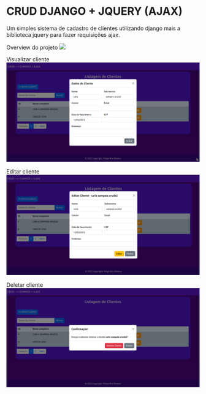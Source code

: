 # CRUD DJANGO + JQUERY (AJAX)
Um simples sistema de cadastro de clientes utilizando django mais a biblioteca 
jquery para fazer requisições ajax.

Overview do projeto
![](https://github.com/Felipe500/crud-django-ajax/blob/main/screenshots/list_client.png)

Visualizar cliente
![](https://github.com/Felipe500/crud-django-ajax/blob/main/screenshots/view_client.png)

Editar cliente
![](https://github.com/Felipe500/crud-django-ajax/blob/main/screenshots/edit_client.png)

Deletar cliente
![](https://github.com/Felipe500/crud-django-ajax/blob/main/screenshots/delete_client.png)